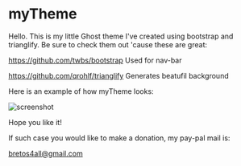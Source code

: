 myTheme
=======

Hello. This is my little Ghost theme I've created using bootstrap and trianglify. 
Be sure to check them out 'cause these are great:

https://github.com/twbs/bootstrap
Used for nav-bar

https://github.com/qrohlf/trianglify
Generates beatufil background

Here is an example of how myTheme looks:

![screenshot](http://i.imgur.com/dmjzql3.png)

Hope you like it!

If such case you would like to make a donation, my pay-pal mail is:

bretos4all@gmail.com
